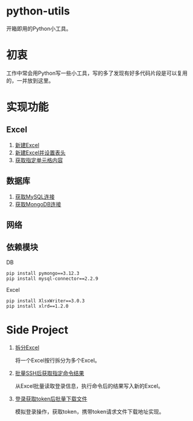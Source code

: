 # python-utils
开箱即用的Python小工具。

# 初衷
工作中常会用Python写一些小工具，写的多了发现有好多代码片段是可以复用的，一并放到这里。

# 实现功能
## Excel
1. [新建Excel]()
2. [新建Excel并设置表头]()
3. [获取指定单元格内容]()

## 数据库 
1. [获取MySQL连接](https://github.com/luoxiaolei/python-utils/blob/9739de9406e5ec33ef439307b50dca500ddec56d/utils/DBUtils.py#L10)
2. [获取MongoDB连接](https://github.com/luoxiaolei/python-utils/blob/9739de9406e5ec33ef439307b50dca500ddec56d/utils/DBUtils.py#L18)

## 网络

## 依赖模块
DB
```
pip install pymongo==3.12.3
pip install mysql-connector==2.2.9
```

Excel
```
pip install XlsxWriter==3.0.3
pip install xlrd==1.2.0
```

# Side Project
1. [拆分Excel](SideProject/SplitExcel/main.py)

    将一个Excel按行拆分为多个Excel。

2. [批量SSH后获取指定命令结果](SideProject/BatchSSH/ssh.py)

    从Excel批量读取登录信息，执行命令后的结果写入新的Excel。

3. [登录获取token后批量下载文件](SideProject/BatchDownload/batchDownload.py)

    模拟登录操作，获取token，携带token请求文件下载地址实现。